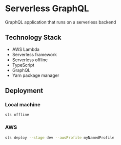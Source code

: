 # Serverless GraphQL
GraphQL application that runs on a serverless backend

## Technology Stack

+ AWS Lambda
+ Serverless framework
+ Serverless offline
+ TypeScript
+ GraphQL
+ Yarn package manager

## Deployment

### Local machine

```bash
sls offline
```

### AWS

```bash
sls deploy --stage dev --awsProfile myNamedProfile
```
